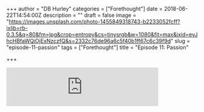 +++
author = "DB Hurley"
categories = ["Forethought"]
date = 2018-06-22T14:54:00Z
description = ""
draft = false
image = "https://images.unsplash.com/photo-1455849318743-b2233052fcff?ixlib=rb-0.3.5&q=80&fm=jpg&crop=entropy&cs=tinysrgb&w=1080&fit=max&ixid=eyJhcHBfaWQiOjExNzczfQ&s=2332c76de96a6c5f40b1ff67c6c39f9d"
slug = "episode-11-passion"
tags = ["Forethought"]
title = "Episode 11: Passion"

+++


<iframe src="https://anchor.fm/forethought/embed/episodes/Episode-11-Passion-e1of9v" height="102px" width="400px" frameborder="0" scrolling="no"></iframe>



